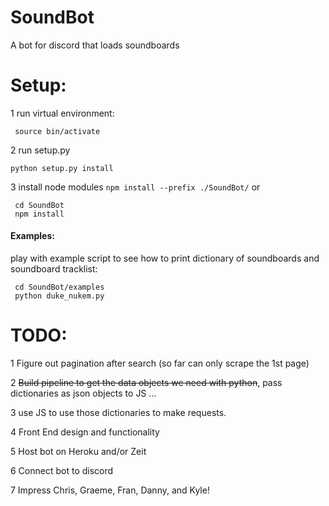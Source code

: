 # SoundBot
A bot for discord that loads soundboards

# Setup:

1 run virtual environment:

``` source bin/activate```

2 run setup.py

``` python setup.py install ```

3 install node modules
``` npm install --prefix ./SoundBot/ ```
 or
``` 
 cd SoundBot
 npm install
```

#### Examples:

play with example script to see how to print dictionary of soundboards and soundboard tracklist:

```
 cd SoundBot/examples
 python duke_nukem.py
```
# TODO:
 
 1 Figure out pagination after search (so far can only scrape the 1st page)
 
 2 ~~Build pipeline to get the data objects we need with python~~, pass dictionaries as json objects to JS ...
 
 3 use JS to use those dictionaries to make requests.
 
 4 Front End design and functionality
 
 5 Host bot on Heroku and/or Zeit
 
 6 Connect bot to discord
 
 7 Impress Chris, Graeme, Fran, Danny, and Kyle!
